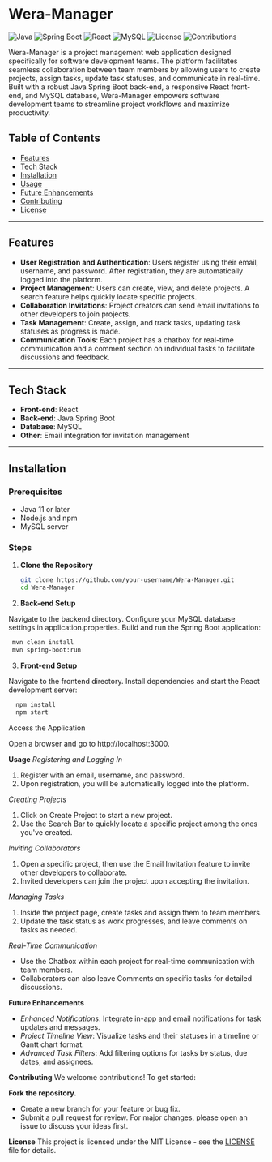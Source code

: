 # Wera-Manager

![Java](https://img.shields.io/badge/Java-11+-blue.svg)
![Spring Boot](https://img.shields.io/badge/Spring%20Boot-2.5-green.svg)
![React](https://img.shields.io/badge/React-18.2.0-blue.svg)
![MySQL](https://img.shields.io/badge/Database-MySQL-yellow.svg)
![License](https://img.shields.io/badge/License-MIT-blue.svg)
![Contributions](https://img.shields.io/badge/Contributions-Welcome-brightgreen.svg)

Wera-Manager is a project management web application designed specifically for software development teams. The platform facilitates seamless collaboration between team members by allowing users to create projects, assign tasks, update task statuses, and communicate in real-time. Built with a robust Java Spring Boot back-end, a responsive React front-end, and MySQL database, Wera-Manager empowers software development teams to streamline project workflows and maximize productivity.

## Table of Contents
- [Features](#features)
- [Tech Stack](#tech-stack)
- [Installation](#installation)
- [Usage](#usage)
- [Future Enhancements](#future-enhancements)
- [Contributing](#contributing)
- [License](#license)

---

## Features

- **User Registration and Authentication**: Users register using their email, username, and password. After registration, they are automatically logged into the platform.
- **Project Management**: Users can create, view, and delete projects. A search feature helps quickly locate specific projects.
- **Collaboration Invitations**: Project creators can send email invitations to other developers to join projects.
- **Task Management**: Create, assign, and track tasks, updating task statuses as progress is made.
- **Communication Tools**: Each project has a chatbox for real-time communication and a comment section on individual tasks to facilitate discussions and feedback.
  
---

## Tech Stack

- **Front-end**: React
- **Back-end**: Java Spring Boot
- **Database**: MySQL
- **Other**: Email integration for invitation management

---

## Installation

### Prerequisites
- Java 11 or later
- Node.js and npm
- MySQL server

### Steps

1. **Clone the Repository**
   ```bash
   git clone https://github.com/your-username/Wera-Manager.git
   cd Wera-Manager
2. **Back-end Setup**

Navigate to the backend directory.
Configure your MySQL database settings in application.properties.
Build and run the Spring Boot application:
  ```bash
   mvn clean install
   mvn spring-boot:run
   ```
3. **Front-end Setup**

Navigate to the frontend directory.
Install dependencies and start the React development server:
```bash 
  npm install
  npm start
  ```
Access the Application

Open a browser and go to http://localhost:3000.

**Usage**
*Registering and Logging In*
1. Register with an email, username, and password.
2. Upon registration, you will be automatically logged into the platform.

*Creating Projects*

1. Click on Create Project to start a new project.
2. Use the Search Bar to quickly locate a specific project among the ones you've created.

*Inviting Collaborators*

1. Open a specific project, then use the Email Invitation feature to invite other developers to collaborate.
2. Invited developers can join the project upon accepting the invitation.

*Managing Tasks*
1. Inside the project page, create tasks and assign them to team members.
2. Update the task status as work progresses, and leave comments on tasks as needed.
   
*Real-Time Communication*
- Use the Chatbox within each project for real-time communication with team members.
- Collaborators can also leave Comments on specific tasks for detailed discussions.

**Future Enhancements**
- *Enhanced Notifications*: Integrate in-app and email notifications for task updates and messages.
- *Project Timeline View*: Visualize tasks and their statuses in a timeline or Gantt chart format.
- *Advanced Task Filters*: Add filtering options for tasks by status, due dates, and assignees.

**Contributing**
We welcome contributions! To get started:

**Fork the repository.**
- Create a new branch for your feature or bug fix.
- Submit a pull request for review.
For major changes, please open an issue to discuss your ideas first.

**License**
This project is licensed under the MIT License - see the [LICENSE](https://choosealicense.com/licenses/mit/) file for details.
